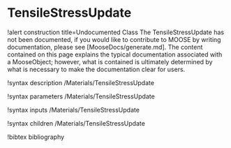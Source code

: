 <!-- MOOSE Documentation Stub: Remove this when content is added. -->

# TensileStressUpdate

!alert construction title=Undocumented Class
The TensileStressUpdate has not been documented, if you would like to contribute to MOOSE by
writing documentation, please see [MooseDocs/generate.md]. The content contained on this page explains
the typical documentation associated with a MooseObject; however, what is contained is ultimately
determined by what is necessary to make the documentation clear for users.

!syntax description /Materials/TensileStressUpdate

!syntax parameters /Materials/TensileStressUpdate

!syntax inputs /Materials/TensileStressUpdate

!syntax children /Materials/TensileStressUpdate

!bibtex bibliography
